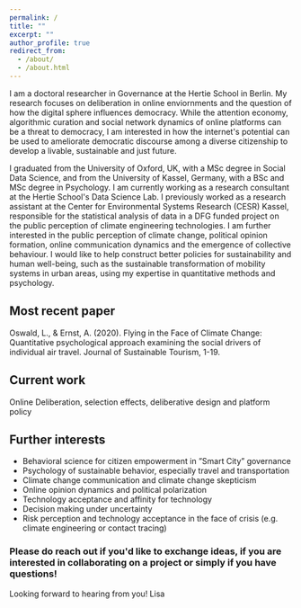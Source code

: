 ```yaml
---
permalink: /
title: ""
excerpt: ""
author_profile: true
redirect_from: 
  - /about/
  - /about.html
---
```


I am a doctoral researcher in Governance at the Hertie School in Berlin. My research focuses on deliberation in online enviornments and the question of how the digital sphere influences democracy. While the attention economy, algorithmic curation and social network dynamics of online platforms can be a threat to democracy, I am interested in how the internet's potential can be used to ameliorate democratic discourse among a diverse citizenship to develop a livable, sustainable and just future. 

I graduated from the University of Oxford, UK, with a MSc degree in Social Data Science, and from the University of Kassel, Germany, with a BSc and MSc degree in Psychology. I am currently working as a research consultant at the Hertie School's Data Science Lab. I previously worked as a research assistant at the Center for Environmental Systems Research (CESR) Kassel, responsible for the statistical analysis of data in a DFG funded project on the public perception of climate engineering technologies. I am further interested in the public perception of climate change, political opinion formation, online communication dynamics and the emergence of collective behaviour. I would like to help construct better policies for sustainability and human well-being, such as the sustainable transformation of mobility systems in urban areas, using my expertise in quantitative methods and psychology. 

## Most recent paper
Oswald, L., & Ernst, A. (2020). Flying in the Face of Climate Change: Quantitative psychological approach examining the social drivers of individual air travel. Journal of Sustainable Tourism, 1-19.

## Current work
Online Deliberation, selection effects, deliberative design and platform policy

## Further interests

* Behavioral science for citizen empowerment in ”Smart City” governance 
* Psychology of sustainable behavior, especially travel and transportation 
* Climate change communication and climate change skepticism
* Online opinion dynamics and political polarization
* Technology acceptance and affinity for technology
* Decision making under uncertainty 
* Risk perception and technology acceptance in the face of crisis (e.g. climate engineering or contact tracing)

### Please do reach out if you'd like to exchange ideas, if you are interested in collaborating on a project or simply if you have questions!  
Looking forward to hearing from you! 
Lisa
